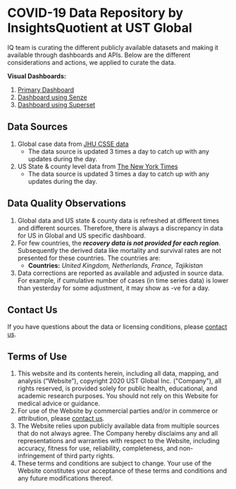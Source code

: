 # COVID-19 Data Repository by InsightsQuotient at UST Global
IQ team is curating the different publicly available datasets and making it available through dashboards and APIs. Below are the different considerations and actions, we applied to curate the data.

**Visual Dashboards:**  
1. [Primary Dashboard](https://covid19live.insightsquotient.com/#/dashboard)
2. [Dashboard using Senze](https://senze.insightsquotient.com)
3. [Dashboard using Superset](https://superset.insightsquotient.com/superset/dashboard/COVID-19/?standalone=true)

## Data Sources
1. Global case data from [JHU CSSE data](https://github.com/CSSEGISandData/COVID-19)
    - The data source is updated 3 times a day to catch up with any updates during the day.
2. US State & county level data from [The New York Times](https://github.com/nytimes/covid-19-data)
    - The data source is updated 3 times a day to catch up with any updates during the day.

## Data Quality Observations
1. Global data and US state & county data is refreshed at different times and different sources. Therefore, there is always a discrepancy in data for US in Global and US specific dashboard.
2. For few countries, the **_recovery data is not provided for each region_**. Subsequently the derived data like mortality and survival rates are not presented for these countries. The countries are:
    - **Countries:** _United Kingdom, Netherlands, France, Tajikistan_
3. Data corrections are reported as available and adjusted in source data. For example, if cumulative number of cases (in time series data) is lower than yesterday for some adjustment, it may show as -ve for a day.

## Contact Us
If you have questions about the data or licensing conditions, please [contact us](https://www.insightsquotient.com/contact). 

## Terms of Use
1. This website and its contents herein, including all data, mapping, and analysis (“Website”), copyright 2020 UST Global Inc. ("Company"), all rights reserved, is provided solely for public health, educational, and academic research purposes. You should not rely on this Website for medical advice or guidance.
2. For use of the Website by commercial parties and/or in commerce or attribution, please [contact us](https://www.insightsquotient.com/contact). 
3. The Website relies upon publicly available data from multiple sources that do not always agree. The Company hereby disclaims any and all representations and warranties with respect to the Website, including accuracy, fitness for use, reliability, completeness, and non-infringement of third party rights.
4. These terms and conditions are subject to change. Your use of the Website constitutes your acceptance of these terms and conditions and any future modifications thereof.
